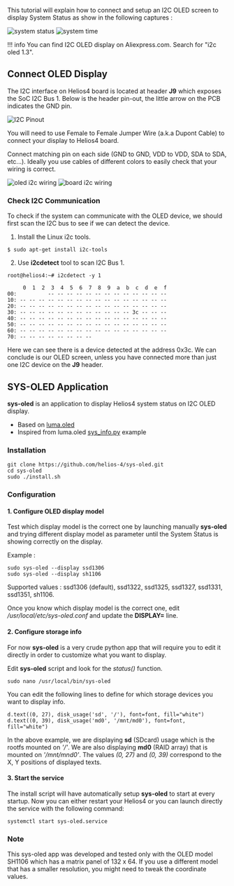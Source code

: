 This tutorial will explain how to connect and setup an I2C OLED screen to display System Status as show in the following captures :

![system status](/img/i2c/capture_01.png)
![system time](/img/i2c/capture_02.png)

!!! info
    You can find I2C OLED display on Aliexpress.com. Search for "i2c oled 1.3".


## Connect OLED Display

The I2C interface on Helios4 board is located at header **J9** which exposes the SoC I2C Bus 1. Below is the header pin-out, the little arrow on the PCB indicates the GND pin.

![I2C Pinout](/img/hardware/i2c_pinout.png)

You will need to use Female to Female Jumper Wire (a.k.a Dupont Cable) to connect your display to Helios4 board.

Connect matching pin on each side (GND to GND, VDD to VDD, SDA to SDA, etc...). Ideally you use cables of different colors to easily check that your wiring is correct.

![oled i2c wiring](/img/i2c/wiring_01.jpeg)
![board i2c wiring](/img/i2c/wiring_02.jpeg)


### Check I2C Communication

To check if the system can communicate with the OLED device, we should first scan the I2C bus to see if we can detect the device.

1. Install the Linux i2c tools.

```
$ sudo apt-get install i2c-tools
```

2. Use **i2cdetect** tool to scan I2C Bus 1.

```
root@helios4:~# i2cdetect -y 1

     0  1  2  3  4  5  6  7  8  9  a  b  c  d  e  f
00:          -- -- -- -- -- -- -- -- -- -- -- -- --
10: -- -- -- -- -- -- -- -- -- -- -- -- -- -- -- --
20: -- -- -- -- -- -- -- -- -- -- -- -- -- -- -- --
30: -- -- -- -- -- -- -- -- -- -- -- -- 3c -- -- --
40: -- -- -- -- -- -- -- -- -- -- -- -- -- -- -- --
50: -- -- -- -- -- -- -- -- -- -- -- -- -- -- -- --
60: -- -- -- -- -- -- -- -- -- -- -- -- -- -- -- --
70: -- -- -- -- -- -- -- --   
```

Here we can see there is a device detected at the address 0x3c. We can conclude is our OLED screen, unless you have connected more than just one I2C device on the **J9** header.


## SYS-OLED Application

**sys-oled** is an application to display Helios4 system status on I2C OLED display.

* Based on [luma.oled](https://github.com/rm-hull/luma.oled)
* Inspired from luma.oled [sys_info.py](https://github.com/rm-hull/luma.examples/blob/master/examples/sys_info.py) example

### Installation

```
git clone https://github.com/helios-4/sys-oled.git
cd sys-oled
sudo ./install.sh
```

### Configuration

#### 1. Configure OLED display model

Test which display model is the correct one by launching manually **sys-oled** and trying different display model as parameter until the System Status is showing correctly on the display.

Example :

```
sudo sys-oled --display ssd1306
sudo sys-oled --display sh1106

```

Supported values : ssd1306 (default), ssd1322, ssd1325, ssd1327, ssd1331, ssd1351, sh1106.

Once you know which display model is the correct one, edit */usr/local/etc/sys-oled.conf* and update the **DISPLAY=** line.


#### 2. Configure storage info

For now **sys-oled** is a very crude python app that will require you to edit it directly in order to customize what you want to display.

Edit **sys-oled** script and look for the *status()* function.

```
sudo nano /usr/local/bin/sys-oled
```

You can edit the following lines to define for which storage devices you want to display info.

```
d.text((0, 27), disk_usage('sd', '/'), font=font, fill="white")
d.text((0, 39), disk_usage('md0', '/mnt/md0'), font=font, fill="white")
```

In the above example, we are displaying **sd** (SDcard) usage which is the rootfs mounted on *'/'*. We are also displaying **md0** (RAID array) that is mounted on *'/mnt/mnd0'*.
The values *(0, 27)* and *(0, 39)* correspond to the X, Y positions of displayed texts.

#### 3. Start the service

The install script will have automatically setup **sys-oled** to start at every startup. Now you can either restart your Helios4 or you can launch directly the service with the following command:

```
systemctl start sys-oled.service
```

### Note

This sys-oled app was developed and tested only with the OLED model SH1106 which has a matrix panel of 132 x 64. If you use a different model that has a smaller resolution, you might need to tweak the coordinate values.
